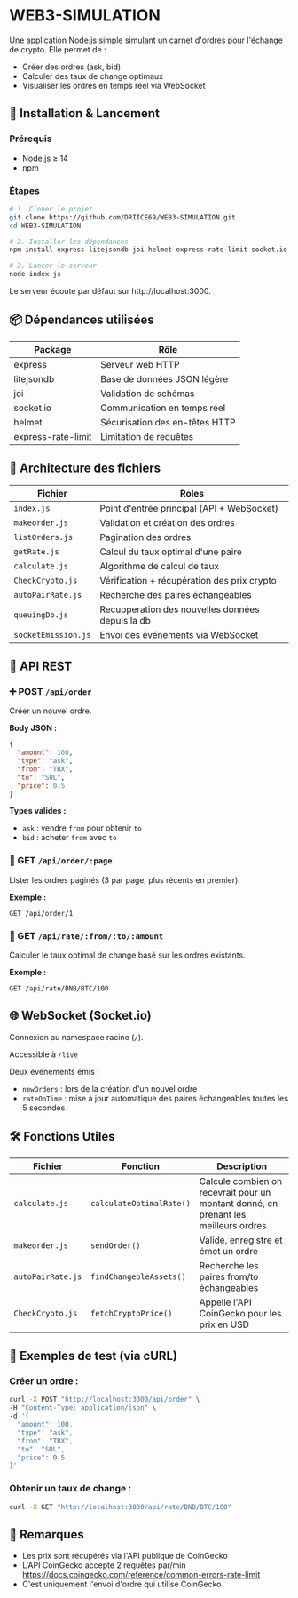 # WEB3-SIMULATION

Une application Node.js simple simulant un carnet d'ordres pour l'échange de crypto. Elle permet de :

- Créer des ordres (ask, bid)
- Calculer des taux de change optimaux
- Visualiser les ordres en temps réel via WebSocket

## 🚀 Installation & Lancement

### Prérequis

- Node.js ≥ 14
- npm

### Étapes

```bash
# 1. Cloner le projet
git clone https://github.com/DRIICE69/WEB3-SIMULATION.git
cd WEB3-SIMULATION

# 2. Installer les dépendances
npm install express litejsondb joi helmet express-rate-limit socket.io

# 3. Lancer le serveur
node index.js
```

Le serveur écoute par défaut sur http://localhost:3000.

## 📦 Dépendances utilisées

| Package         | Rôle                                  |
|-----------------|---------------------------------------|
| express         | Serveur web HTTP                      |
| litejsondb      | Base de données JSON légère           |
| joi             | Validation de schémas                 |
| socket.io       | Communication en temps réel           |
| helmet          | Sécurisation des en-têtes HTTP        |
| express-rate-limit | Limitation de requêtes             |


## 🔁 Architecture des fichiers


| Fichier             | Roles                                            |
|---------------------|--------------------------------------------------|
| `index.js`          | Point d'entrée principal (API + WebSocket)       |
| `makeorder.js`      | Validation et création des ordres                |
| `listOrders.js`     | Pagination des ordres                            |
| `getRate.js`        | Calcul du taux optimal d'une paire               |
| `calculate.js`      | Algorithme de calcul de taux                     |
| `CheckCrypto.js`    | Vérification + récupération des prix crypto      |
| `autoPairRate.js`   | Recherche des paires échangeables                |
| `queuingDb.js`      | Recupperation des nouvelles données depuis la db |
| `socketEmission.js` | Envoi des événements via WebSocket               |


## 📡 API REST

### ➕ POST `/api/order`

Créer un nouvel ordre.

**Body JSON :**
```json
{
  "amount": 100,
  "type": "ask",
  "from": "TRX",
  "to": "SOL",
  "price": 0.5
}
```

**Types valides :**
- `ask` : vendre `from` pour obtenir `to`
- `bid` : acheter `from` avec `to`


### 📃 GET `/api/order/:page`

Lister les ordres paginés (3 par page, plus récents en premier).

**Exemple :**
```
GET /api/order/1
```

### 💱 GET `/api/rate/:from/:to/:amount`

Calculer le taux optimal de change basé sur les ordres existants.

**Exemple :**
```
GET /api/rate/BNB/BTC/100
```

## 🌐 WebSocket (Socket.io)

Connexion au namespace racine (`/`).

Accessible à `/live` 

Deux événements émis :

- `newOrders` : lors de la création d'un nouvel ordre
- `rateOnTime` : mise à jour automatique des paires échangeables toutes les 5 secondes

## 🛠 Fonctions Utiles

| Fichier            | Fonction                 | Description                                                                         |
|--------------------|--------------------------|-------------------------------------------------------------------------------------|
| `calculate.js`     | `calculateOptimalRate()` | Calcule combien on recevrait pour un montant donné, en prenant les meilleurs ordres |
| `makeorder.js`     | `sendOrder()`            | Valide, enregistre et émet un ordre                                                 |
| `autoPairRate.js`  | `findChangebleAssets()`  | Recherche les paires from/to échangeables                                           |
| `CheckCrypto.js`   | `fetchCryptoPrice()`     | Appelle l'API CoinGecko pour les prix en USD                                        | 

## 🧪 Exemples de test (via cURL)

### Créer un ordre :
```bash
curl -X POST "http://localhost:3000/api/order" \
-H "Content-Type: application/json" \
-d '{
  "amount": 100,
  "type": "ask",
  "from": "TRX",
  "to": "SOL",
  "price": 0.5
}'
```

### Obtenir un taux de change :
```bash
curl -X GET "http://localhost:3000/api/rate/BNB/BTC/100"
```

## 📎 Remarques

- Les prix sont récupérés via l'API publique de CoinGecko
- L'API CoinGecko accepte 2 requêtes par/min <https://docs.coingecko.com/reference/common-errors-rate-limit>
- C'est uniquement l'envoi d'ordre qui utilise CoinGecko
